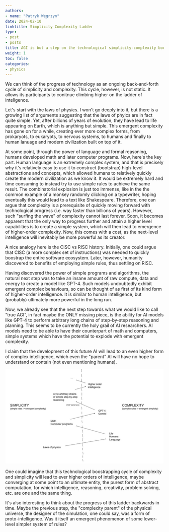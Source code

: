 ```yaml
---
authors:
- name: "Patryk Węgrzyn"
date: 2024-02-10
linktitle: Simplicity Complexity Ladder
type:
- post
- posts
title: AGI is but a step on the technological simplicity-complexity bootstrapping ladder.
weight: 1
toc: false
categories:
- physics
---
```


We can think of the progress of technology as an ongoing back-and-forth cycle of simplicity and complexity. This cycle, however, is not static. It allows its participants to conitnue climbing higher on the ladder of inteligence.

Let's start with the laws of physics. I won't go deeply into it, but there is a growing list of arguments suggesting that the laws of phyics are in fact quite simple. Yet, after billions of years of evolution, they have lead to life appearing on Earth, which is anything but simple. This emergent complexity has gone on for a while, creating ever more complex forms, from prokaryots, to eukaryots, to nervous systems, to humans and finally to human lanuage and modern civilization built on top of it.

At some point, through the power of language and formal reasoning, humans developed math and later computer programs. Now, here's the key part. Human language is an extremely complex system, and that is precisely why it's relatively easy to use it to construct (bootstrap) high-level abstractions and concepts, which allowed humans to relatively quickly create the modern civilization as we know it. It would be extremely hard and time consuming to instead try to use simple rules to achieve the same result. The combinatorial explosion is just too immense, like in the the common example of a monkey randomly clicking on a typewriter, hoping eventually this would lead to a text like Shakespeare. Therefore, one can argue that complexity is a prerequisite of quickly moving forward with technological progress (i.e. way faster than billions of years). However, such "surfing the wave" of complexity cannot last forever. Soon, it becomes apparent that the only way to progress further and attain a higher level capabilities is to create a simple system, which will then lead to emergence of higher-order complexity. Now, this comes with a cost, as the next-level intelligence will inevitably be more powerful as its creator.

A nice analogy here is the CISC vs RISC history. Initially, one could argue that CISC (a more complex set of instructions) was needed to quickly boostrap the entire software ecosystem. Later, however, humanity discovered to benefits of employing simple rules, thus settling on RISC.

Having discovered the power of simple programs and algorithms, the natural next step was to take an insane amount of raw compute, data and energy to create a model like GPT-4. Such models undoubtedly exhibit emergent complex behaviours, so can be thought of as first of its kind form of higher-order intelligence. It is similar to human intelligence, but (probably) ultimately more powerful in the long run.

Now, we already see that the next step towards what we would like to call "true AGI", in fact maybe the ONLY missing piece, is the ability for AI models like GPT-4 to perform arbitrary long chains of step-by-step reasoning and planning. This seems to be currently the holy grail of AI researchers. AI models need to be able to have their counterpart of math and computers, simple systems which have the potential to explode with emergent complexity.

I claim that the development of this future AI will lead to an even higher form of complex intelligence, which even the "parent" AI will have no hope to understand or contain (not even mentioning humans).

![Ladder](/images/simplicity-complexity-ladder.jpg)

One could imagine that this technological boostrapping cycle of complexity and simplicity will lead to ever higher orders of intelligence, maybe converging at some point to an ultimate entity, the purest form of abstract computation, for which intelligence, reasoning, creativity, problem solving, etc. are one and the same thing.

It's also interesting to think about the progress of this ladder backwards in time. Maybe the previous step, the "complexity parent" of the physical universe, the designer of the simulation, one could say, was a form of proto-intelligence. Was it itself an emergent phenomenon of some lower-level simpler system of rules?
